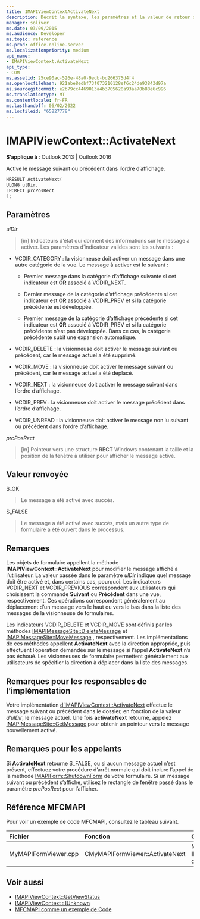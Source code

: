 ```yaml
---
title: IMAPIViewContextActivateNext
description: Décrit la syntaxe, les paramètres et la valeur de retour d’IMAPIViewContext ActivateNext, qui active le message suivant ou précédent dans l’ordre d’affichage.
manager: soliver
ms.date: 03/09/2015
ms.audience: Developer
ms.topic: reference
ms.prod: office-online-server
ms.localizationpriority: medium
api_name:
- IMAPIViewContext.ActivateNext
api_type:
- COM
ms.assetid: 25ce90ac-526e-48a0-9edb-bd266375d4f4
ms.openlocfilehash: 921abe8edbf73f073210128ef6c24de93843d97a
ms.sourcegitcommit: e2b79cc4469013a4b3705620a93aa70b88e6c996
ms.translationtype: MT
ms.contentlocale: fr-FR
ms.lasthandoff: 06/02/2022
ms.locfileid: "65827778"
---
```

# <a name="imapiviewcontextactivatenext"></a>IMAPIViewContext::ActivateNext

**S’applique à** : Outlook 2013 | Outlook 2016 
  
Active le message suivant ou précédent dans l’ordre d’affichage. 
  
```cpp
HRESULT ActivateNext(
ULONG ulDir,
LPCRECT prcPosRect
);
```

## <a name="parameters"></a>Paramètres

_ulDir_
  
> [in] Indicateurs d’état qui donnent des informations sur le message à activer. Les paramètres d’indicateur valides sont les suivants :
    
  - VCDIR_CATEGORY : la visionneuse doit activer un message dans une autre catégorie de la vue. Le message à activer est le suivant : 
        
    - Premier message dans la catégorie d’affichage suivante si cet indicateur est **OR** associé à VCDIR_NEXT. 
        
    - Dernier message de la catégorie d’affichage précédente si cet indicateur est **OR** associé à VCDIR_PREV et si la catégorie précédente est développée. 
        
    - Premier message de la catégorie d’affichage précédente si cet indicateur est **OR** associé à VCDIR_PREV et si la catégorie précédente n’est pas développée. Dans ce cas, la catégorie précédente subit une expansion automatique. 
        
  - VCDIR_DELETE : la visionneuse doit activer le message suivant ou précédent, car le message actuel a été supprimé. 
        
  - VCDIR_MOVE : la visionneuse doit activer le message suivant ou précédent, car le message actuel a été déplacé. 
        
  - VCDIR_NEXT : la visionneuse doit activer le message suivant dans l’ordre d’affichage. 
        
  - VCDIR_PREV : la visionneuse doit activer le message précédent dans l’ordre d’affichage. 
        
  - VCDIR_UNREAD : la visionneuse doit activer le message non lu suivant ou précédent dans l’ordre d’affichage. 
    
_prcPosRect_
  
> [in] Pointeur vers une structure **RECT** Windows contenant la taille et la position de la fenêtre à utiliser pour afficher le message activé. 
    
## <a name="return-value"></a>Valeur renvoyée

S_OK 
  
> Le message a été activé avec succès. 
    
S_FALSE 
  
> Le message a été activé avec succès, mais un autre type de formulaire a été ouvert dans le processus.
    
## <a name="remarks"></a>Remarques

Les objets de formulaire appellent la méthode **IMAPIViewContext::ActivateNext** pour modifier le message affiché à l’utilisateur. La valeur passée dans le paramètre _ulDir_ indique quel message doit être activé et, dans certains cas, pourquoi. Les indicateurs VCDIR_NEXT et VCDIR_PREVIOUS correspondent aux utilisateurs qui choisissent la commande **Suivant** ou **Précédent** dans une vue, respectivement. Ces opérations correspondent généralement au déplacement d’un message vers le haut ou vers le bas dans la liste des messages de la visionneuse de formulaires. 
  
Les indicateurs VCDIR_DELETE et VCDIR_MOVE sont définis par les méthodes [IMAPIMessageSite::D eleteMessage](imapimessagesite-deletemessage.md) et [IMAPIMessageSite::MoveMessage](imapimessagesite-movemessage.md) , respectivement. Les implémentations de ces méthodes appellent **ActivateNext** avec la direction appropriée, puis effectuent l’opération demandée sur le message si l’appel **ActivateNext** n’a pas échoué. Les visionneuses de formulaire permettent généralement aux utilisateurs de spécifier la direction à déplacer dans la liste des messages. 
  
## <a name="notes-to-implementers"></a>Remarques pour les responsables de l’implémentation

Votre implémentation [d’IMAPIViewContext::ActivateNext](imapiviewcontext-activatenext.md) effectue le message suivant ou précédent dans le dossier, en fonction de la valeur  _d’ulDir_, le message actuel. Une fois **activateNext** retourné, appelez [IMAPIMessageSite::GetMessage](imapimessagesite-getmessage.md) pour obtenir un pointeur vers le message nouvellement activé. 
  
## <a name="notes-to-callers"></a>Remarques pour les appelants

Si **ActivateNext** retourne S_FALSE, ou si aucun message actuel n’est présent, effectuez votre procédure d’arrêt normale qui doit inclure l’appel de la méthode [IMAPIForm::ShutdownForm](imapiform-shutdownform.md) de votre formulaire. Si un message suivant ou précédent s’affiche, utilisez le rectangle de fenêtre passé dans le paramètre _prcPosRect_ pour l’afficher. 
  
## <a name="mfcmapi-reference"></a>Référence MFCMAPI

Pour voir un exemple de code MFCMAPI, consultez le tableau suivant.
  
|**Fichier**|**Fonction**|**Commentaire**|
|:-----|:-----|:-----|
|MyMAPIFormViewer.cpp  <br/> |CMyMAPIFormViewer::ActivateNext  <br/> |MFCMAPI implémente la méthode **IMAPIViewContext::ActivateNext** dans cette fonction. |
   
## <a name="see-also"></a>Voir aussi

- [IMAPIViewContext::GetViewStatus](imapiviewcontext-getviewstatus.md)
- [IMAPIViewContext : IUnknown](imapiviewcontextiunknown.md)
- [MFCMAPI comme un exemple de Code](mfcmapi-as-a-code-sample.md)

